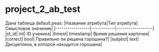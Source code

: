 # project_2_ab_test

Дана таблица default.peas:
|Название атрибута|Тип атрибута|Смысловое значение|
|-----------------|------------|------------------|
|st_id|	int|	ID ученика|
|timest|	timestamp|	Время решения карточки|
|correct|	bool|	Правильно ли решена горошина?|
|subject|	text|	Дисциплина, в которой находится горошина|
